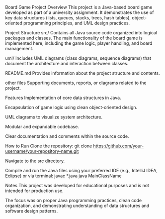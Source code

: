 Board Game Project
Overview
This project is a Java-based board game developed as part of a university assignment.
It demonstrates the use of key data structures (lists, queues, stacks, trees, hash tables), object-oriented programming principles, and UML design practices.

Project Structure
src/
Contains all Java source code organized into logical packages and classes.
The main functionality of the board game is implemented here, including the game logic, player handling, and board management.

uml/
Includes UML diagrams (class diagrams, sequence diagrams) that document the architecture and interaction between classes.

README.md
Provides information about the project structure and contents.

other files
Supporting documents, reports, or diagrams related to the project.

Features
Implementation of core data structures in Java.

Encapsulation of game logic using clean object-oriented design.

UML diagrams to visualize system architecture.

Modular and expandable codebase.

Clear documentation and comments within the source code.

How to Run
Clone the repository:
git clone https://github.com/your-username/your-repository-name.git

Navigate to the src directory.

Compile and run the Java files using your preferred IDE (e.g., IntelliJ IDEA, Eclipse) or via terminal:
javac *.java
java MainClassName

Notes
This project was developed for educational purposes and is not intended for production use.

The focus was on proper Java programming practices, clean code organization, and demonstrating understanding of data structures and software design patterns.
